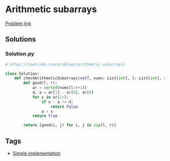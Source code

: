 # Arithmetic subarrays

[Problem link](https://leetcode.com/problems/arithmetic-subarrays/)

## Solutions


### Solution.py
```py
# https://leetcode.com/problems/arithmetic-subarrays/

class Solution:
    def checkArithmeticSubarrays(self, nums: List[int], l: List[int], r: List[int]) -> List[bool]:
        def good(l, r):
            ar = sorted(nums[l:r+1])
            d, a = ar[1] - ar[0], ar[0]
            for x in ar[1:]:
                if x - a != d:
                    return False
                a = x
            return True

        return [good(i, j) for i, j in zip(l, r)]
```
## Tags

* [Simple implementation](/README.md#Simple_implementation)
